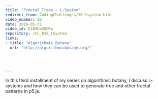 ```yaml
---
title: "Fractal Trees - L-System"
redirect_from: CodingChallenges/16-lsystem.html
video_number: 16
date: 2016-05-31
video_id: E1B4UoSQMFw
repository: /CC_016_LSystem
links:
- title: "Algorithmic Botany"  
  url: "http://algorithmicbotany.org/"
  


  
---
```


In this third installment of my series on algorithmic botany, I discuss L-systems and how they can be used to generate tree and other fractal patterns in p5.js.

